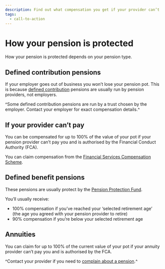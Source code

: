 ```yaml
---
description: Find out what compensation you get if your provider can’t pay your pension or annuity.
tags:
  - call-to-action
---
```

# How your pension is protected

How your pension is protected depends on your pension type.

## Defined contribution pensions

If your employer goes out of business you won’t lose your pension pot. This is because [defined contribution](/en/pension-types) pensions are usually run by pension providers, not employers.

^Some defined contribution pensions are run by a trust chosen by the employer. Contact your employer for exact compensation details.^

## If your provider can’t pay

You can be compensated for up to 100% of the value of your pot if your pension provider can’t pay you and is authorised by the Financial Conduct Authority (FCA).

You can claim compensation from the [Financial Services Compensation Scheme](http://www.fscs.org.uk/).

## Defined benefit pensions

These pensions are usually protect by the [Pension Protection Fund](http://www.pensionprotectionfund.org.uk/).

You’ll usually receive:

- 100% compensation if you’ve reached your ‘selected retirement age’ (the age you agreed with your pension provider to retire)
- 90% compensation if you’re below your selected retirement age

## Annuities

You can claim for up to 100% of the current value of your pot if your annuity provider can’t pay you and is authorised by the FCA.

^Contact your provider if you need to [complain about a pension](/en/pension-complaints).^
